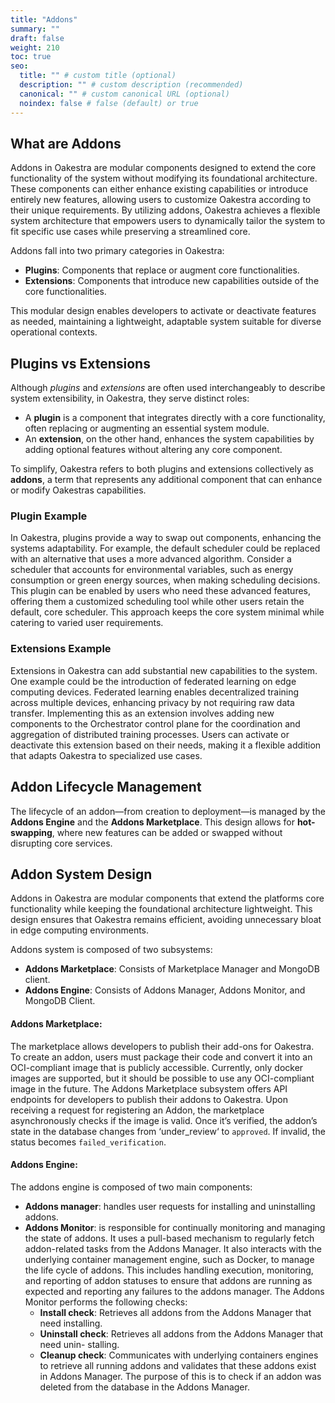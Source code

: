 ```yaml
---
title: "Addons"
summary: ""
draft: false
weight: 210
toc: true
seo:
  title: "" # custom title (optional)
  description: "" # custom description (recommended)
  canonical: "" # custom canonical URL (optional)
  noindex: false # false (default) or true
---
```


## What are Addons

Addons in Oakestra are modular components designed to extend the core functionality of the system without modifying its foundational architecture. These components can either enhance existing capabilities or introduce entirely new features, allowing users to customize Oakestra according to their unique requirements. By utilizing addons, Oakestra achieves a flexible system architecture that empowers users to dynamically tailor the system to fit specific use cases while preserving a streamlined core.

Addons fall into two primary categories in Oakestra:
- **Plugins**: Components that replace or augment core functionalities.
- **Extensions**: Components that introduce new capabilities outside of the core functionalities.

This modular design enables developers to activate or deactivate features as needed, maintaining a lightweight, adaptable system suitable for diverse operational contexts.

## Plugins vs Extensions

Although *plugins* and *extensions* are often used interchangeably to describe system extensibility, in Oakestra, they serve distinct roles:
- A **plugin** is a component that integrates directly with a core functionality, often replacing or augmenting an essential system module.
- An **extension**, on the other hand, enhances the system capabilities by adding optional features without altering any core component.

To simplify, Oakestra refers to both plugins and extensions collectively as **addons**, a term that represents any additional component that can enhance or modify Oakestras capabilities.

### Plugin Example

In Oakestra, plugins provide a way to swap out components, enhancing the systems adaptability. For example, the default scheduler could be replaced with an alternative that uses a more advanced algorithm. Consider a scheduler that accounts for environmental variables, such as energy consumption or green energy sources, when making scheduling decisions. This plugin can be enabled by users who need these advanced features, offering them a customized scheduling tool while other users retain the default, core scheduler. This approach keeps the core system minimal while catering to varied user requirements.

### Extensions Example

Extensions in Oakestra can add substantial new capabilities to the system. One example could be the introduction of federated learning on edge computing devices. Federated learning enables decentralized training across multiple devices, enhancing privacy by not requiring raw data transfer. Implementing this as an extension involves adding new components to the Orchestrator control plane for the coordination and aggregation of distributed training processes. Users can activate or deactivate this extension based on their needs, making it a flexible addition that adapts Oakestra to specialized use cases.

## Addon Lifecycle Management
The lifecycle of an addon—from creation to deployment—is managed by the **Addons Engine** and the **Addons Marketplace**. This design allows for **hot-swapping**, where new features can be added or swapped without disrupting core services.

## Addon System Design

Addons in Oakestra are modular components that extend the platforms core functionality while keeping the foundational architecture lightweight. This design ensures that Oakestra remains efficient, avoiding unnecessary bloat in edge computing environments.

Addons system is composed of two subsystems:
- **Addons Marketplace**: Consists of Marketplace Manager and MongoDB client.
- **Addons Engine**: Consists of Addons Manager, Addons Monitor, and MongoDB Client.

#### Addons Marketplace:

The marketplace allows developers to publish their add-ons for Oakestra. To create
an addon, users must package their code and convert it into an OCI-compliant image that is
publicly accessible. Currently, only docker images are supported, but it should be possible to
use any OCI-compliant image in the future. The Addons Marketplace subsystem offers API
endpoints for developers to publish their addons to Oakestra. Upon receiving a request for
registering an Addon, the marketplace asynchronously checks if the image is valid. Once
it’s verified, the addon’s state in the database changes from ‘under_review‘ to `approved`. If
invalid, the status becomes `failed_verification`.


#### Addons Engine:

The addons engine is composed of two main components:

- **Addons manager**: handles user requests for installing and uninstalling addons.
- **Addons Monitor**: is responsible for continually monitoring and managing the state of
addons. It uses a pull-based mechanism to regularly fetch addon-related tasks from the Addons Manager. It also interacts with the underlying container management engine,
such as Docker, to manage the life cycle of addons. This includes handling execution,
monitoring, and reporting of addon statuses to ensure that addons are running as
expected and reporting any failures to the addons manager. The Addons Monitor
performs the following checks:
  - **Install check**: Retrieves all addons from the Addons Manager that need installing.
  - **Uninstall check**: Retrieves all addons from the Addons Manager that need unin-
  stalling.
  - **Cleanup check**: Communicates with underlying containers engines to retrieve
  all running addons and validates that these addons exist in Addons Manager.
  The purpose of this is to check if an addon was deleted from the database in the
  Addons Manager.